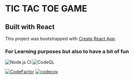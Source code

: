 # TIC TAC TOE GAME

## Built with React

This project was bootstrapped with [Create React App](https://github.com/facebook/create-react-app).

### For Learning purposes but also to have a bit of fun

![Node.js CI](https://github.com/RubenMateus/react-tic-tac-toe/workflows/Node.js%20CI/badge.svg)
![CodeQL](https://github.com/RubenMateus/react-tic-tac-toe/workflows/CodeQL/badge.svg)

[![CodeFactor](https://www.codefactor.io/repository/github/rubenmateus/react-tic-tac-toe/badge)](https://www.codefactor.io/repository/github/rubenmateus/react-tic-tac-toe)
[![codecov](https://codecov.io/gh/RubenMateus/react-tic-tac-toe/branch/master/graph/badge.svg?token=CLXqCpv6tt)](https://codecov.io/gh/RubenMateus/react-tic-tac-toe)